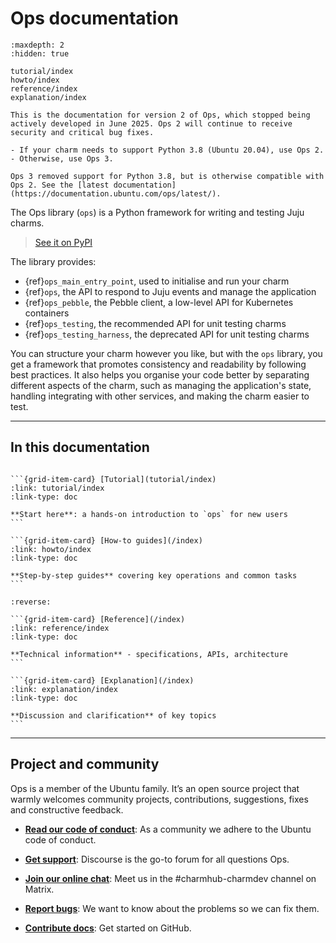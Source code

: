 # Ops documentation

```{toctree}
:maxdepth: 2
:hidden: true

tutorial/index
howto/index
reference/index
explanation/index
```

```{important}
This is the documentation for version 2 of Ops, which stopped being actively developed in June 2025. Ops 2 will continue to receive security and critical bug fixes.

- If your charm needs to support Python 3.8 (Ubuntu 20.04), use Ops 2.
- Otherwise, use Ops 3.

Ops 3 removed support for Python 3.8, but is otherwise compatible with Ops 2. See the [latest documentation](https://documentation.ubuntu.com/ops/latest/).
```

The Ops library (`ops`) is a Python framework for writing and testing Juju charms.

> [See it on PyPI](https://pypi.org/project/ops/)

The library provides:

- {ref}`ops_main_entry_point`, used to initialise and run your charm
- {ref}`ops`, the API to respond to Juju events and manage the application
- {ref}`ops_pebble`, the Pebble client, a low-level API for Kubernetes containers
- {ref}`ops_testing`, the recommended API for unit testing charms
- {ref}`ops_testing_harness`, the deprecated API for unit testing charms

You can structure your charm however you like, but with the `ops` library, you get a framework that promotes consistency and readability by following best practices. It also helps you organise your code better by separating different aspects of the charm, such as managing the application's state, handling integrating with other services, and making the charm easier to test.


---------

## In this documentation

````{grid} 1 1 2 2

```{grid-item-card} [Tutorial](tutorial/index)
:link: tutorial/index
:link-type: doc

**Start here**: a hands-on introduction to `ops` for new users
```

```{grid-item-card} [How-to guides](/index)
:link: howto/index
:link-type: doc

**Step-by-step guides** covering key operations and common tasks
```

````


````{grid} 1 1 2 2
:reverse:

```{grid-item-card} [Reference](/index)
:link: reference/index
:link-type: doc

**Technical information** - specifications, APIs, architecture
```

```{grid-item-card} [Explanation](/index)
:link: explanation/index
:link-type: doc

**Discussion and clarification** of key topics
```

````


---------


## Project and community

Ops is a member of the Ubuntu family. It’s an open source project that warmly welcomes community projects, contributions, suggestions, fixes and constructive feedback.

* **[Read our code of conduct](https://ubuntu.com/community/ethos/code-of-conduct)**:
As a community we adhere to the Ubuntu code of conduct.

* **[Get support](https://discourse.charmhub.io/)**:
Discourse is the go-to forum for all questions Ops.

* **[Join our online chat](https://matrix.to/#/#charmhub-charmdev:ubuntu.com)**:
Meet us in the #charmhub-charmdev channel on Matrix.

* **[Report bugs](https://github.com/canonical/operator/issues)**:
We want to know about the problems so we can fix them.

* **[Contribute docs](https://github.com/canonical/operator/blob/main/HACKING.md#contributing-documentation)**:
Get started on GitHub.
